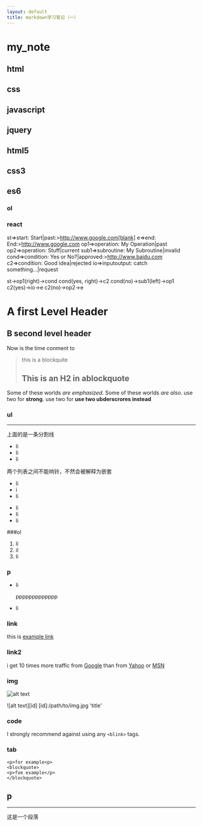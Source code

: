 ```yaml
---
layout: default
title: markdown学习笔记（一）
---
```

# my_note

## html

## css

## javascript

## jquery

## html5

## css3

## es6

### ol

### react

st=>start: Start|past:>http://www.google.com[blank]
e=>end: End:>http://www.google.com
op1=>operation: My Operation|past
op2=>operation: Stuff|current
sub1=>subroutine: My Subroutine|invalid
cond=>condition: Yes 
or No?|approved:>http://www.baidu.com
c2=>condition: Good idea|rejected
io=>inputoutput: catch something...|request

st->op1(right)->cond
cond(yes, right)->c2
cond(no)->sub1(left)->op1
c2(yes)->io->e
c2(no)->op2->e

A first Level Header
===================
B second level header
-------------------

Now is the time
conment to 

> this is a blockquite
> ## This is an H2 in ablockquote

Some of these worlds *are emphasized*.
Some of these worlds _are also_.
use two for **strong**.
use two for __use two ubderscrores instead__

### ul
---
上面的是一条分割线

* li
* li
* li

两个列表之间不能响铃，不然会被解释为嵌套

+ li
+ i
+ li

- li
- li
- li

###ol

1. li
2. il
3. li

### p

* li

    ppppppppppppp

* li

### link
this is [example link](www.example.com)

### link2
i get 10 times more traffic from [Google][1] than from [Yahoo][2] or [MSN][3]

[1]:http://google.com
[2]:http://search.com
[3]:http://search.msn.com

### img
![alt text](/path/to/img.jpg 'title')

![alt text][id]
[id]:/path/to/img.jpg 'title'

### code
I strongly recommend against using any `<blink>` tags.

### tab
    
    <p>for example<p>
    <blockquote>
    <p>foe example</p>
    </blockquote>

## p
* * *
这是一个段落
